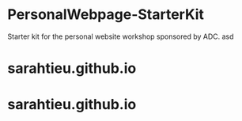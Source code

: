 # PersonalWebpage-StarterKit
Starter kit for the personal website workshop sponsored by ADC.
asd
# sarahtieu.github.io
# sarahtieu.github.io
